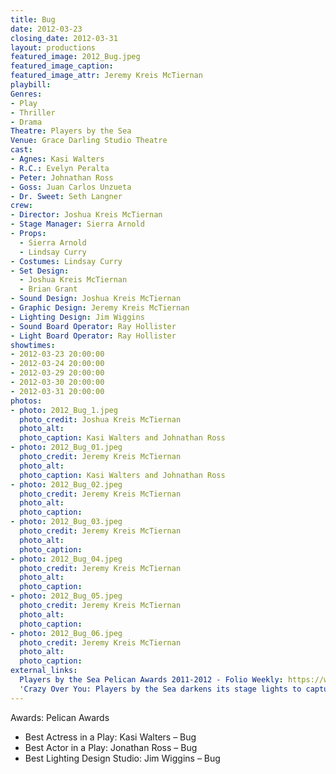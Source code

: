 ```yaml
---
title: Bug
date: 2012-03-23
closing_date: 2012-03-31
layout: productions
featured_image: 2012_Bug.jpeg
featured_image_caption:
featured_image_attr: Jeremy Kreis McTiernan
playbill:
Genres: 
- Play
- Thriller
- Drama
Theatre: Players by the Sea
Venue: Grace Darling Studio Theatre
cast:
- Agnes: Kasi Walters
- R.C.: Evelyn Peralta
- Peter: Johnathan Ross
- Goss: Juan Carlos Unzueta
- Dr. Sweet: Seth Langner
crew:
- Director: Joshua Kreis McTiernan
- Stage Manager: Sierra Arnold
- Props:
  - Sierra Arnold
  - Lindsay Curry
- Costumes: Lindsay Curry
- Set Design:
  - Joshua Kreis McTiernan
  - Brian Grant
- Sound Design: Joshua Kreis McTiernan
- Graphic Design: Jeremy Kreis McTiernan
- Lighting Design: Jim Wiggins
- Sound Board Operator: Ray Hollister
- Light Board Operator: Ray Hollister
showtimes:
- 2012-03-23 20:00:00
- 2012-03-24 20:00:00
- 2012-03-29 20:00:00
- 2012-03-30 20:00:00
- 2012-03-31 20:00:00
photos:
- photo: 2012_Bug_1.jpeg
  photo_credit: Joshua Kreis McTiernan
  photo_alt:
  photo_caption: Kasi Walters and Johnathan Ross
- photo: 2012_Bug_01.jpeg
  photo_credit: Jeremy Kreis McTiernan
  photo_alt:
  photo_caption: Kasi Walters and Johnathan Ross
- photo: 2012_Bug_02.jpeg
  photo_credit: Jeremy Kreis McTiernan
  photo_alt:
  photo_caption:
- photo: 2012_Bug_03.jpeg
  photo_credit: Jeremy Kreis McTiernan
  photo_alt:
  photo_caption:
- photo: 2012_Bug_04.jpeg
  photo_credit: Jeremy Kreis McTiernan
  photo_alt:
  photo_caption:
- photo: 2012_Bug_05.jpeg
  photo_credit: Jeremy Kreis McTiernan
  photo_alt:
  photo_caption:
- photo: 2012_Bug_06.jpeg
  photo_credit: Jeremy Kreis McTiernan
  photo_alt:
  photo_caption:
external_links:
  Players by the Sea Pelican Awards 2011-2012 - Folio Weekly: https://web.archive.org/web/20230430011046/https://folioweekly.com/2012/08/20/3424/
  'Crazy Over You: Players by the Sea darkens its stage lights to capture the edgy story of ''Bug''': /wiki/media/news/2012_Bug_Folio_Weekly.jpeg
---
```

Awards: 
Pelican Awards
- Best Actress in a Play: Kasi Walters – Bug
- Best Actor in a Play: Jonathan Ross – Bug
- Best Lighting Design Studio: Jim Wiggins – Bug
